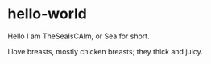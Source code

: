 # hello-world

Hello I am TheSeaIsCAlm, or Sea for short. 

I love breasts, mostly chicken breasts; they thick and juicy.
